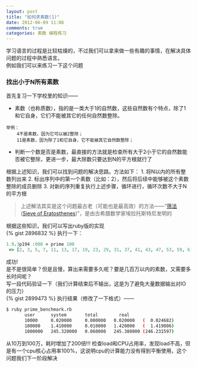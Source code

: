 ```yaml
---
layout: post
title: "如何求素数(1)"
date: 2012-06-09 11:08
comments: true
categories: 素数 编程练习 
---
```

学习语言的过程是比较枯燥的，不过我们可以拿来做一些有趣的事情，在解决具体问题的过程中熟悉语言。  
例如我们可以来练习一下这个问题  
### 找出小于N所有素数 

首先复习一下学校里的知识——   

* 素数（也称质数），指的是一类大于1的自然数，这些自然数有个特点，除了1和它自身，它们不能被其它的任何自然数整除。  
```
举例：  
    4不是素数，因为它可以被2整除；  
    11是素数，因为除了1和它自身，它不能被其它自然数整除；
```
* 判断一个数是否是素数，最直接的方法就是检查所有大于2小于它的自然数能否被它整除，更进一步，最大除数只要达到N的平方根就行了

根据上述知识，我们可以找到问题的解决思路。方法如下：
    1. 将N以内的所有整数列出来
    2. 标出序列中的第一个素数（比如：2），然后将后续中能够被这个素数整除的成员删除
    3. 对新的序列重复执行上述步骤，循环进行，循环次数不大于N的平方根

> 上述解法其实是这个问题最古老（可能也是最高效）的方法——“[筛法](http://zh.wikipedia.org/wiki/%E5%9F%83%E6%8B%89%E6%89%98%E6%96%AF%E7%89%B9%E5%B0%BC%E7%AD%9B%E6%B3%95)([Sieve of Eratosthenes](http://en.wikipedia.org/wiki/Sieve_of_Eratosthenes))”，是由古希腊数学家埃拉托斯特尼发明的

根据这些知识，我们可以写出ruby版的实现  
{% gist 2896832 %}
执行一下：
```ruby
1.9.3p194 :008 > prime 100
 => [2, 3, 5, 7, 11, 13, 17, 19, 23, 29, 31, 37, 41, 43, 47, 53, 59, 61, 67, 71, 73, 79, 83, 89, 97]
```
成功!  
是不是很简单？但是且慢，算出来需要多久呢？要是几百万以内的素数，又需要多长时间呢？  
写一段代码验证一下（我们计算结束后不输出，这是为了避免大量数据输出对IO的压力）  
{% gist 2899473 %}
执行结果（修改了一下格式）——  
```bash
$ ruby prime_benchmark.rb 
       user      system       total        real
       10000     0.020000     0.000000   0.020000   (  0.024682)
       100000    1.410000     0.010000   1.420000   (  1.419806)
       1000000   245.320000   0.060000   245.380000 (246.231597)
```
从10万到100万，耗时增加了200倍!!! 检查load和CPU占用率，发现load不高，但是有一个cpu核心占用率100%，这说明cpu的计算能力没有得到平衡使用，这个问题我们下一阶段解决
